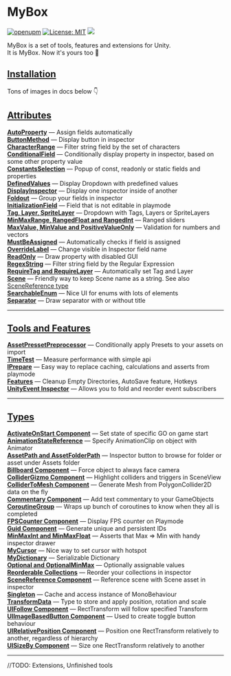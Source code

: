 # MyBox

[![openupm](https://img.shields.io/npm/v/com.domybest.mybox?label=openupm&registry_uri=https://package.openupm.com)](https://openupm.com/packages/com.domybest.mybox/)
[![License: MIT](https://img.shields.io/badge/License-MIT-brightgreen.svg)](https://github.com/Deadcows/MyBox/blob/master/LICENSE.md)
<a href="https://www.buymeacoffee.com/andrewrumak" target="_blank"><img src="https://user-images.githubusercontent.com/969858/114297171-ca615080-9ab7-11eb-8010-0ae8762ff1f1.png" /></a>




MyBox is a set of tools, features and extensions for Unity.<br />
It is MyBox. Now it's yours too :raised_hands:<br />


## [Installation](https://github.com/Deadcows/MyBox/wiki/Installation)


Tons of images in docs below :point_down:

## [Attributes](https://github.com/Deadcows/MyBox/wiki/Attributes)
**[AutoProperty](https://github.com/Deadcows/MyBox/wiki/Attributes#autoproperty)** — Assign fields automatically<br />
**[ButtonMethod](https://github.com/Deadcows/MyBox/wiki/Attributes#buttonmethod)** — Display button in inspector<br />
**[CharacterRange](https://github.com/Deadcows/MyBox/wiki/Attributes#characterrange)** — Filter string field by the set of characters<br/>
**[ConditionalField](https://github.com/Deadcows/MyBox/wiki/Attributes#conditionalfield)** — Conditionally display property in inspector, based on some other property value<br />
**[ConstantsSelection](https://github.com/Deadcows/MyBox/wiki/Attributes#constantsselection)** — Popup of const, readonly or static fields and properties<br />
**[DefinedValues](https://github.com/Deadcows/MyBox/wiki/Attributes#definedvalues)** — Display Dropdown with predefined values<br />
**[DisplayInspector](https://github.com/Deadcows/MyBox/wiki/Attributes#displayinspector)** — Display one inspector inside of another<br />
**[Foldout](https://github.com/Deadcows/MyBox/wiki/Attributes#foldout)** — Group your fields in inspector<br />
**[InitializationField](https://github.com/Deadcows/MyBox/wiki/Attributes#initializationfield)** — Field that is not editable in playmode<br />
**[Tag, Layer, SpriteLayer](https://github.com/Deadcows/MyBox/wiki/Attributes#tag-layer-spritelayer)** — Dropdown with Tags, Layers or SpriteLayers<br />
**[MinMaxRange, RangedFloat and RangedInt](https://github.com/Deadcows/MyBox/wiki/Attributes#minmaxrange-rangedfloat-and-rangedint)** — Ranged sliders<br />
**[MaxValue, MinValue and PositiveValueOnly](https://github.com/Deadcows/MyBox/wiki/Attributes#maxvalue-minvalue-and-positivevalueonly)** — Validation for numbers and vectors<br />
**[MustBeAssigned](https://github.com/Deadcows/MyBox/wiki/Attributes#mustbeassigned)** — Automatically checks if field is assigned<br />
**[OverrideLabel](https://github.com/Deadcows/MyBox/wiki/Attributes#overridelabel)** — Change visible in Inspector field name<br />
**[ReadOnly](https://github.com/Deadcows/MyBox/wiki/Attributes#readonly)** — Draw property with disabled GUI<br />
**[RegexString](https://github.com/Deadcows/MyBox/wiki/Attributes#regexstring)** — Filter string field by the Regular Expression<br />
**[RequireTag and RequireLayer](https://github.com/Deadcows/MyBox/wiki/Attributes#requiretag-and-requirelayer)** — Automatically set Tag and Layer<br />
**[Scene](https://github.com/Deadcows/MyBox/wiki/Attributes#scene)** — Friendly way to keep Scene name as a string. See also [SceneReference type](https://github.com/Deadcows/MyBox/wiki/Types#scenereference)<br />
**[SearchableEnum](https://github.com/Deadcows/MyBox/wiki/Attributes#searchableenum)** — Nice UI for enums with lots of elements<br />
**[Separator](https://github.com/Deadcows/MyBox/wiki/Attributes#separator)** — Draw separator with or without title<br />

--------

## [Tools and Features](https://github.com/Deadcows/MyBox/wiki/Tools-and-Features)
**[AssetPressetPreprocessor](https://github.com/Deadcows/MyBox/wiki/Tools-and-Features#assetpressetpreprocessor)** — Conditionally apply Presets to your assets on import<br />
**[TimeTest](https://github.com/Deadcows/MyBox/wiki/Tools-and-Features#timetest)** — Measure performance with simple api<br />
**[IPrepare](https://github.com/Deadcows/MyBox/wiki/Tools-and-Features#iprepare)** — Easy way to replace caching, calculations and asserts from playmode<br />
**[Features](https://github.com/Deadcows/MyBox/wiki/Tools-and-Features#cleanup-empty-directories-and-autosave-features-and-some-hotkeys)** — Cleanup Empty Directories, AutoSave feature, Hotkeys<br />
**[UnityEvent Inspector](https://github.com/Deadcows/MyBox/wiki/Tools-and-Features#reworked-unityevent-inspector)** — Allows you to fold and reorder event subscribers<br />

--------

## [Types](https://github.com/Deadcows/MyBox/wiki/Types)
**[ActivateOnStart Component](https://github.com/Deadcows/MyBox/wiki/Types#activestateonstart-component)** — Set state of specific GO on game start<br />
**[AnimationStateReference](https://github.com/Deadcows/MyBox/wiki/Types#animationstatereference)** — Specify AnimationClip on object with Animator<br />
**[AssetPath and AssetFolderPath](https://github.com/Deadcows/MyBox/wiki/Types#assetpath-and-assetfolderpath)** — Inspector button to browse for folder or asset under Assets folder<br />
**[Billboard Component](https://github.com/Deadcows/MyBox/wiki/Types#billboard-component)** — Force object to always face camera<br />
**[ColliderGizmo Component](https://github.com/Deadcows/MyBox/wiki/Types#collidergizmo-component)** — Highlight colliders and triggers in SceneView<br />
**[ColliderToMesh Component](https://github.com/Deadcows/MyBox/wiki/Types#collidertomesh)** — Generate Mesh from PolygonCollider2D data on the fly<br />
**[Commentary Component](https://github.com/Deadcows/MyBox/wiki/Types#commentary-component)** — Add text commentary to your GameObjects<br />
**[CoroutineGroup](https://github.com/Deadcows/MyBox/wiki/Types#coroutine-group)** — Wraps up bunch of coroutines to know when they all is completed<br />
**[FPSCounter Component](https://github.com/Deadcows/MyBox/wiki/Types#fpscounter)** — Display FPS counter on Playmode<br />
**[Guid Component](https://github.com/Deadcows/MyBox/wiki/Types#guidcomponent)** — Generate unique and persistent IDs<br />
**[MinMaxInt and MinMaxFloat](https://github.com/Deadcows/MyBox/wiki/Types#minmaxint-and-minmaxfloat)** — Asserts that Max => Min with handy inspector drawer<br />
**[MyCursor](https://github.com/Deadcows/MyBox/wiki/Types#mycursor)** — Nice way to set cursor with hotspot<br />
**[MyDictionary](https://github.com/Deadcows/MyBox/wiki/Types#mydictionary)** — Serializable Dictionary<br />
**[Optional and OptionalMinMax](https://github.com/Deadcows/MyBox/wiki/Types#optional-and-optionalminmax)** — Optionally assignable values<br />
**[Reorderable Collections](https://github.com/Deadcows/MyBox/wiki/Types#reorderable-collections)** — Reorder your collections in inspector<br />
**[SceneReference Component](https://github.com/Deadcows/MyBox/wiki/Types#scenereference)** — Reference scene with Scene asset in inspector<br />
**[Singleton](https://github.com/Deadcows/MyBox/wiki/Types#singleton)** — Cache and access instance of MonoBehaviour<br />
**[TransformData](https://github.com/Deadcows/MyBox/wiki/Types#transformdata)** — Type to store and apply position, rotation and scale <br />
**[UIFollow Component](https://github.com/Deadcows/MyBox/wiki/Types#uifollow-component)** — RectTransform will follow specified Transform<br />
**[UIImageBasedButton Component](https://github.com/Deadcows/MyBox/wiki/Types#uiimagebasedbutton-component)** — Used to create toggle button behaviour<br />
**[UIRelativePosition Component](https://github.com/Deadcows/MyBox/wiki/Types#uirelativeposition-component)** — Position one RectTransform relatively to another, regardless of hierarchy<br />
**[UISizeBy Component](https://github.com/Deadcows/MyBox/wiki/Types#uisizeby-component)** — Size one RectTransform relatively to another<br />


--------

//TODO: Extensions, Unfinished tools
